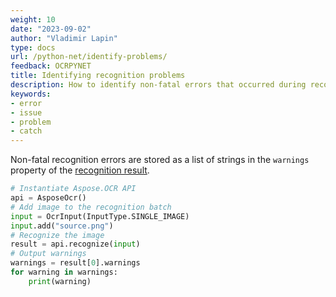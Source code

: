 ```yaml
---
weight: 10
date: "2023-09-02"
author: "Vladimir Lapin"
type: docs
url: /python-net/identify-problems/
feedback: OCRPYNET
title: Identifying recognition problems
description: How to identify non-fatal errors that occurred during recognition.
keywords:
- error
- issue
- problem
- catch
---
```


Non-fatal recognition errors are stored as a list of strings in the `warnings` property of the [recognition result](https://reference.aspose.com/ocr/python-net/aspose.ocr/recognitionresult/).

```python
# Instantiate Aspose.OCR API
api = AsposeOcr()
# Add image to the recognition batch
input = OcrInput(InputType.SINGLE_IMAGE)
input.add("source.png")
# Recognize the image
result = api.recognize(input)
# Output warnings
warnings = result[0].warnings
for warning in warnings:
    print(warning)
```
